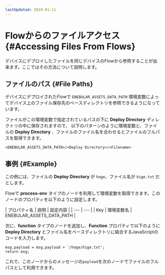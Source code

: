 ```yaml
---
lastUpdated: 2019-01-11
---
```


# Flowからのファイルアクセス {#Accessing Files From Flows}

デバイスにデプロイしたファイルを同じデバイスのFlowから参照することが出来ます。ここではその方法について説明します。

## ファイルのパス {#File Paths}

デバイスにデプロイされたFlowで `ENEBULAR_ASSETS_DATA_PATH` 環境変数によってデバイス上のファイル保存先のベースディレクトリを参照できるようになっています。

ファイルがこの環境変数で指定されているパスの下に **Deploy Directory** ディレクトリの中に保存されますので、
以下のパターンのように環境変数と、ファイルの **Deploy Directory** 、ファイルのファイル名を合わせるとファイルのフルパスを取得できます。

```
<ENEBULAR_ASSETS_DATA_PATH>/<Deploy Directory>/<Filename>
```

## 事例 {#Example}

この例には、ファイルの **Deploy Directory** が `hoge`、ファイル名が `hige.txt` だとします。

Flowで **process-env** タイプのノードを利用して環境変数を取得できます。このノードのプロパティを以下のように設定します。

| プロパティ名 | 説明 | 設定内容 |
| --- | --- |
| Key | 環境変数名 | ENEBULAR_ASSETS_DATA_PATH |

次に、**function** タイプのノードを追加し、**Function** プロパティで以下のように **Deploy Directory** とファイル名をベースディレクトリに結合するJavaScriptのコードを入力します。

```
msg.payload = msg.payload + '/hoge/hige.txt';
return msg;
```

これで、このノードからのメッセージの`payload`を次のノードでファイルのフルパスとして利用できます。
